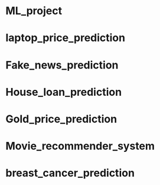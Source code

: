 ﻿# ML_project
# laptop_price_prediction
# Fake_news_prediction
# House_loan_prediction
# Gold_price_prediction
# Movie_recommender_system
# breast_cancer_prediction
